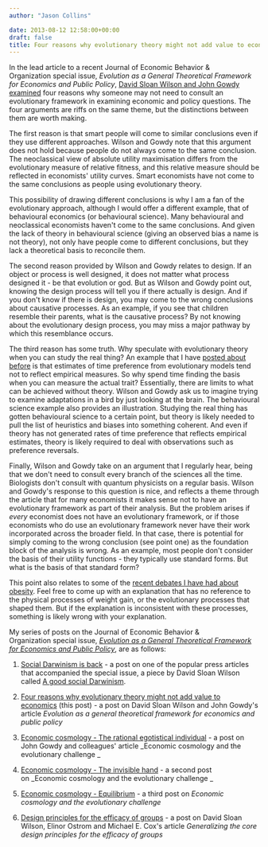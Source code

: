 ```yaml
---
author: "Jason Collins"

date: 2013-08-12 12:58:00+00:00
draft: false
title: Four reasons why evolutionary theory might not add value to economics
---
```


In the lead article to a recent Journal of Economic Behavior & Organization special issue, _Evolution as a General Theoretical Framework for Economics and Public Policy_, [David Sloan Wilson and John Gowdy examined](https://doi.org/10.1016/j.jebo.2012.12.008) four reasons why someone may not need to consult an evolutionary framework in examining economic and policy questions. The four arguments are riffs on the same theme, but the distinctions between them are worth making.

The first reason is that smart people will come to similar conclusions even if they use different approaches. Wilson and Gowdy note that this argument does not hold because people do not always come to the same conclusion. The neoclassical view of absolute utility maximisation differs from the evolutionary measure of relative fitness, and this relative measure should be reflected in economists' utility curves. Smart economists have not come to the same conclusions as people using evolutionary theory.

This possibility of drawing different conclusions is why I am a fan of the evolutionary approach, although I would offer a different example, that of behavioural economics (or behavioural science). Many behavioural and neoclassical economists haven't come to the same conclusions. And given the lack of theory in behavioural science (giving an observed bias a name is not theory), not only have people come to different conclusions, but they lack a theoretical basis to reconcile them.

The second reason provided by Wilson and Gowdy relates to design. If an object or process is well designed, it does not matter what process designed it - be that evolution or god. But as Wilson and Gowdy point out, knowing the design process will tell you if there actually is design. And if you don't know if there is design, you may come to the wrong conclusions about causative processes. As an example, if you see that children resemble their parents, what is the causative process? By not knowing about the evolutionary design process, you may miss a major pathway by which this resemblance occurs.

The third reason has some truth. Why speculate with evolutionary theory when you can study the real thing? An example that I have [posted about before](https://www.jasoncollins.blog/impatience-and-aggregate-risk/) is that estimates of time preference from evolutionary models tend not to reflect empirical measures. So why spend time finding the basis when you can measure the actual trait? Essentially, there are limits to what can be achieved without theory. Wilson and Gowdy ask us to imagine trying to examine adaptations in a bird by just looking at the brain. The behavioural science example also provides an illustration. Studying the real thing has gotten behavioural science to a certain point, but theory is likely needed to pull the list of heuristics and biases into something coherent. And even if theory has not generated rates of time preference that reflects empirical estimates, theory is likely required to deal with observations such as preference reversals.

Finally, Wilson and Gowdy take on an argument that I regularly hear, being that we don't need to consult every branch of the sciences all the time. Biologists don't consult with quantum physicists on a regular basis. Wilson and Gowdy's response to this question is nice, and reflects a theme through the article that for many economists it makes sense not to have an evolutionary framework as part of their analysis. But the problem arises if _every_ economist does not have an evolutionary framework, or if those economists who do use an evolutionary framework never have their work incorporated across the broader field. In that case, there is potential for simply coming to the wrong conclusion (see point one) as the foundation block of the analysis is wrong. As an example, most people don't consider the basis of their utility functions - they typically use standard forms. But what is the basis of that standard form?

This point also relates to some of the [recent debates I have had about obesity](https://www.jasoncollins.blog/genetics-and-the-increase-in-obesity/). Feel free to come up with an explanation that has no reference to the physical processes of weight gain, or the evolutionary processes that shaped them. But if the explanation is inconsistent with these processes, something is likely wrong with your explanation.

My series of posts on the Journal of Economic Behavior & Organization special issue, [_Evolution as a General Theoretical Framework for Economics and Public Policy_](http://www.sciencedirect.com/science/journal/01672681/90/supp/S), are as follows:



	
  1. [Social Darwinism is back](https://www.jasoncollins.blog/social-darwinism-is-back/) - a post on one of the popular press articles that accompanied the special issue, a piece by David Sloan Wilson called [A good social Darwinism](http://www.aeonmagazine.com/living-together/how-evolution-can-reform-economics/).

	
  2. [Four reasons why evolutionary theory might not add value to economics](https://www.jasoncollins.blog/four-reasons-why-evolutionary-theory-might-not-add-value-to-economics/) (this post) - a post on David Sloan Wilson and John Gowdy's article _Evolution as a general theoretical framework for economics and public policy_

	
  3. [Economic cosmology - The rational egotistical individual](https://www.jasoncollins.blog/economic-cosmology-the-rational-egotistical-individual/) - a post on John Gowdy and colleagues' article _Economic cosmology and the evolutionary challenge _

	
  4. [Economic cosmology - The invisible hand](https://www.jasoncollins.blog/economic-cosmology-the-invisible-hand/) - a second post on _Economic cosmology and the evolutionary challenge _

	
  5. [Economic cosmology - Equilibrium](https://www.jasoncollins.blog/economic-cosmology-equilibrium/) - a third post on _Economic cosmology and the evolutionary challenge_

	
  6. [Design principles for the efficacy of groups](https://www.jasoncollins.blog/design-principles-efficacy-groups/) - a post on David Sloan Wilson, Elinor Ostrom and Michael E. Cox's article _Generalizing the core design principles for the efficacy of groups_


